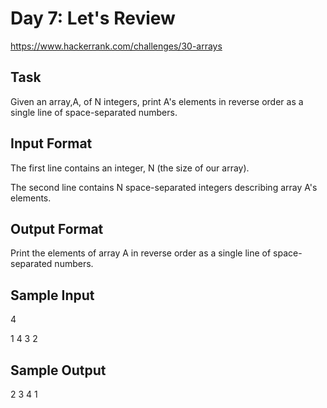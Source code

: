 # Day 7: Let's Review

https://www.hackerrank.com/challenges/30-arrays

## Task 
Given an array,A, of N integers, print A's elements in reverse order as a single line of space-separated numbers.

## Input Format

The first line contains an integer, N (the size of our array). 

The second line contains N space-separated integers describing array A's elements.

## Output Format

Print the elements of array A in reverse order as a single line of space-separated numbers.

## Sample Input
4

1 4 3 2

## Sample Output
2 3 4 1
